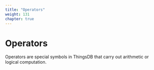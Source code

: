 ```yaml
---
title: "Operators"
weight: 131
chapter: true
---
```


# Operators

Operators are special symbols in ThingsDB that carry out arithmetic or logical computation.
